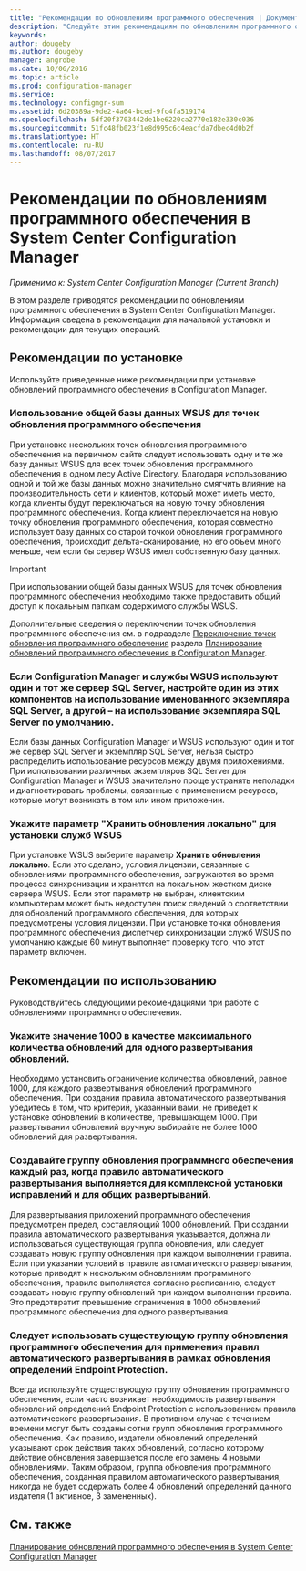 ```yaml
---
title: "Рекомендации по обновлениям программного обеспечения | Документы Майкрософт"
description: "Следуйте этим рекомендациям по обновлениям программного обеспечения в System Center Configuration Manager."
keywords: 
author: dougeby
ms.author: dougeby
manager: angrobe
ms.date: 10/06/2016
ms.topic: article
ms.prod: configuration-manager
ms.service: 
ms.technology: configmgr-sum
ms.assetid: 6d20389a-9de2-4a64-bced-9fc4fa519174
ms.openlocfilehash: 5df20f3703442de1be6220ca2770e182e330c036
ms.sourcegitcommit: 51fc48fb023f1e8d995c6c4eacfda7dbec4d0b2f
ms.translationtype: HT
ms.contentlocale: ru-RU
ms.lasthandoff: 08/07/2017
---
```

# <a name="best-practices-for-software-updates-in-system-center-configuration-manager"></a>Рекомендации по обновлениям программного обеспечения в System Center Configuration Manager

*Применимо к: System Center Configuration Manager (Current Branch)*

В этом разделе приводятся рекомендации по обновлениям программного обеспечения в System Center Configuration Manager. Информация сведена в рекомендации для начальной установки и рекомендации для текущих операций.  

## <a name="installation-best-practices"></a>Рекомендации по установке  
 Используйте приведенные ниже рекомендации при установке обновлений программного обеспечения в Configuration Manager.  

### <a name="use-a-shared-wsus-database-for-software-update-points"></a>Использование общей базы данных WSUS для точек обновления программного обеспечения  
 При установке нескольких точек обновления программного обеспечения на первичном сайте следует использовать одну и те же базу данных WSUS для всех точек обновления программного обеспечения в одном лесу Active Directory. Благодаря использованию одной и той же базы данных можно значительно смягчить влияние на производительность сети и клиентов, который может иметь место, когда клиенты будут переключаться на новую точку обновления программного обеспечения. Когда клиент переключается на новую точку обновления программного обеспечения, которая совместно использует базу данных со старой точкой обновления программного обеспечения, происходит дельта-сканирование, но его объем много меньше, чем если бы сервер WSUS имел собственную базу данных.  

> [!IMPORTANT]  
>  При использовании общей базы данных WSUS для точек обновления программного обеспечения необходимо также предоставить общий доступ к локальным папкам содержимого службы WSUS.  

 Дополнительные сведения о переключении точек обновления программного обеспечения см. в подразделе [Переключение точек обновления программного обеспечения](../../sum/plan-design/plan-for-software-updates.md#BKMK_SUPSwitching) раздела [Планирование обновлений программного обеспечения в Configuration Manager](../../sum/plan-design/plan-for-software-updates.md).  

### <a name="when-configuration-manager-and-wsus-use-the-same-sql-server-configure-one-of-these-to-use-a-named-instance-and-the-other-to-use-the-default-instance-of-sql-server"></a>Если Configuration Manager и службы WSUS используют один и тот же сервер SQL Server, настройте один из этих компонентов на использование именованного экземпляра SQL Server, а другой – на использование экземпляра SQL Server по умолчанию.  
 Если базы данных Configuration Manager и WSUS используют один и тот же сервер SQL Server и экземпляр SQL Server, нельзя быстро распределить использование ресурсов между двумя приложениями. При использовании различных экземпляров SQL Server для Configuration Manager и WSUS значительно проще устранять неполадки и диагностировать проблемы, связанные с применением ресурсов, которые могут возникать в том или ином приложении.  

### <a name="specify-the-store-updates-locally-setting-for-the-wsus-installation"></a>Укажите параметр "Хранить обновления локально" для установки служб WSUS  
 При установке WSUS выберите параметр **Хранить обновления локально**. Если это сделано, условия лицензии, связанные с обновлениями программного обеспечения, загружаются во время процесса синхронизации и хранятся на локальном жестком диске сервера WSUS. Если этот параметр не выбран, клиентским компьютерам может быть недоступен поиск сведений о соответствии для обновлений программного обеспечения, для которых предусмотрены условия лицензии. При установке точки обновления программного обеспечения диспетчер синхронизации служб WSUS по умолчанию каждые 60 минут выполняет проверку того, что этот параметр включен.  

## <a name="operational-best-practices"></a>Рекомендации по использованию  
 Руководствуйтесь следующими рекомендациями при работе с обновлениями программного обеспечения.  

### <a name="limit-software-updates-to-1000-in-a-single-software-update-deployment"></a>Укажите значение 1000 в качестве максимального количества обновлений для одного развертывания обновлений.  
 Необходимо установить ограничение количества обновлений, равное 1000, для каждого развертывания обновлений программного обеспечения. При создании правила автоматического развертывания убедитесь в том, что критерий, указанный вами, не приведет к установке обновлений в количестве, превышающем 1000. При развертывании обновлений вручную выбирайте не более 1000 обновлений для развертывания.  

### <a name="create-a-new-software-update-group-each-time-an-automatic-deployment-rule-runs-for-patch-tuesday-and-for-general-deployment"></a>Создавайте группу обновления программного обеспечения каждый раз, когда правило автоматического развертывания выполняется для комплексной установки исправлений и для общих развертываний.  
 Для развертывания приложений программного обеспечения предусмотрен предел, составляющий 1000 обновлений. При создании правила автоматического развертывания указывается, должна ли использоваться существующая группа обновления, или следует создавать новую группу обновления при каждом выполнении правила. Если при указании условий в правиле автоматического развертывания, которые приводят к нескольким обновлениям программного обеспечения, правило выполняется согласно расписанию, следует создавать новую группу обновлений при каждом выполнении правила. Это предотвратит превышение ограничения в 1000 обновлений программного обеспечения для одного развертывания.  

### <a name="use-an-existing-software-update-group-for-automatic-deployment-rules-for-endpoint-protection-definition-updates"></a>Следует использовать существующую группу обновления программного обеспечения для применения правил автоматического развертывания в рамках обновления определений Endpoint Protection.  
 Всегда используйте существующую группу обновления программного обеспечения, если часто возникает необходимость развертывания обновлений определений Endpoint Protection с использованием правила автоматического развертывания. В противном случае с течением времени могут быть созданы сотни групп обновления программного обеспечения. Как правило, издатели обновлений определений указывают срок действия таких обновлений, согласно которому действие обновления завершается после его замены 4 новыми обновлениями. Таким образом, группа обновления программного обеспечения, созданная правилом автоматического развертывания, никогда не будет содержать более 4 обновлений определений данного издателя (1 активное, 3 замененных).  

## <a name="see-also"></a>См. также  
 [Планирование обновлений программного обеспечения в System Center Configuration Manager](../../sum/plan-design/plan-for-software-updates.md)
